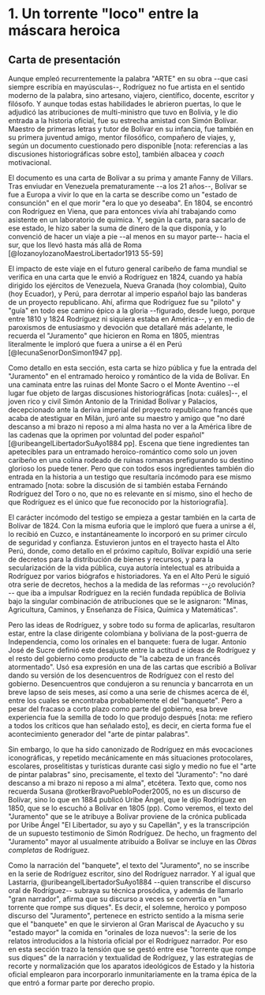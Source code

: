 # 1. Un torrente "loco" entre la máscara heroica

## Carta de presentación

Aunque empleó recurrentemente la palabra "ARTE" en su obra --que casi siempre escribía en mayúsculas--, Rodríguez no fue artista en el sentido moderno de la palabra, sino artesano, viajero, científico, docente, escritor y filósofo. Y aunque todas estas habilidades le abrieron puertas, lo que le adjudicó las atribuciones de multi-ministro que tuvo en Bolivia, y le dio entrada a la historia oficial, fue su estrecha amistad con Simón Bolívar. Maestro de primeras letras y tutor de Bolívar en su infancia, fue también en su primera juventud amigo, mentor filosófico, compañero de viajes, y, según un documento cuestionado pero disponible [nota: referencias a las discusiones historiográficas sobre esto], también albacea y *coach* motivacional. 

El documento es una carta de Bolívar a su prima y amante Fanny de Villars. Tras enviudar en Venezuela  prematuramente --a los 21 años--, Bolívar se fue a Europa a vivir lo que en la carta se describe como un "estado de consunción" en el que morir "era lo que yo deseaba". En 1804, se encontró con Rodríguez en Viena, que para entonces vivía ahí trabajando como asistente en un laboratorio de química. Y, según la carta, para sacarlo de ese estado, le hizo saber la suma de dinero de la que disponía, y lo convenció de hacer un viaje a pie --al menos en su mayor parte-- hacia el sur, que los llevó hasta más allá de Roma [@lozanoylozanoMaestroLibertador1913 55-59]

El impacto de este viaje en el futuro general caribeño de fama mundial se verifica en una carta que le envió a Rodríguez en 1824, cuando ya había dirigido  los ejércitos de Venezuela, Nueva Granada (hoy colombia), Quito (hoy Ecuador), y Perú, para derrotar al imperio español bajo las banderas de un proyecto republicano. Ahí, afirma que Rodríguez fue su "piloto" y "guía" en todo ese camino épico a la gloria --figurado, desde luego, porque entre 1810 y 1824 Rodríguez ni siquiera estaba en América--, y en medio de paroxismos de entusiasmo y devoción que detallaré más adelante, le recuerda el "Juramento" que hicieron en Roma en 1805, mientras literalmente le imploró que fuera a unirse a él en Perú [@lecunaSenorDonSimon1947 pp].

Como detallo en esta sección, esta carta se hizo pública y fue la entrada del "Juramento" en el entramado heroico y romántico de la vida de Bolívar. En una caminata entre las ruinas del Monte Sacro o el Monte Aventino --el lugar fue objeto de largas discusiones historiográficas [nota: cuáles]--, el joven rico y civil Simón Antonio de la Trinidad Bolívar y Palacios, decepcionado ante la deriva imperial del proyecto republicano francés que acaba de atestiguar en Milán, juró ante su maestro y amigo que "no daré descanso a mi brazo ni reposo a mi alma hasta no ver a la América libre de las cadenas que la oprimen por voluntad del poder español" [@uribeangelLibertadorSuAyo1884 pp]. Escena que tiene ingredientes tan apetecibles para un entramado heroico-romántico como solo un joven caribeño en una colina rodeado de ruinas romanas prefigurando su destino glorioso los puede tener. Pero que con todos esos ingredientes también dio entrada en la historia a un testigo que resultaría incómodo para ese mismo entramado [nota: sobre la discusión de si también estaba Fernándo Rodríguez del Toro o no, que no es relevante en sí mismo, sino el hecho de que Rodríguez es el único que fue reconocido por la historiografía].

El carácter incómodo del testigo se empieza a gestar también en la carta de Bolívar de 1824. Con la misma euforia que le imploró que fuera a unirse a él, lo recibió en Cuzco, e instantáneamente lo incorporó en su primer círculo de seguridad y confianza. Estuvieron juntos en el trayecto hasta el Alto Perú, donde, como detallo en el próximo capítulo, Bolívar expidió una serie de decretos para la distribución de bienes y recursos, y para la secularización de la vida pública, cuya autoría intelectual es atribuida a Rodríguez por varios biógrafos e historiadores. Ya en el Alto Perú le siguió otra serie de decretos, hechos a la medida de las reformas --¿o revolución?-- que iba a impulsar Rodríguez en la recién fundada república de Bolivia bajo la singular combinación de atribuciones que se le asignaron: "Minas, Agricultura, Caminos, y Enseñanza de Física, Química y Matemáticas".

Pero las ideas de Rodríguez, y sobre todo su forma de aplicarlas, resultaron estar, entre la clase dirigente colombiana y boliviana de la post-guerra de Independencia, como los orinales en el banquete: fuera de lugar. Antonio José de Sucre definió este desajuste entre la actitud e ideas de Rodríguez y el resto del gobierno como producto de "la cabeza de un francés atormentado". Usó esa expresión en una de las cartas que escribió a Bolívar dando su versión de los desencuentros de Rodríguez con el resto del gobierno. Desencuentros que condujeron a su renuncia y bancarrota en un breve lapso de seis meses, así como a una serie de chismes acerca de él, entre los cuales se encontraba probablemente el del "banquete". Pero a pesar del fracaso a corto plazo como parte del gobierno, esa breve experiencia fue la semilla de todo lo que produjo después [nota: me refiero a todos los críticos que han señalado esto], es decir, en cierta forma fue el acontecimiento generador del "arte de pintar palabras". 

Sin embargo, lo que ha sido canonizado de Rodríguez en más evocaciones iconográficas, y repetido mecánicamente en más situaciones protocolares, escolares, proselitistas y turísticas durante casi siglo y medio no fue el "arte de pintar palabras" sino, precisamente, el texto del "Juramento": "no daré descanso a mi brazo ni reposo a mi alma", etcétera. Texto que, como nos recuerda Susana @rotkerBravoPuebloPoder2005, no es un discurso de Bolívar, sino lo que en 1884 publicó Uribe Ángel, que le dijo Rodríguez en 1850, que se lo escuchó a Bolívar en 1805 (pp). Como veremos, el texto del "Juramento" que se le atribuye a Bolívar proviene de la crónica publicada por Uribe Ángel "El Libertador, su ayo y su Capellán", y es la transcripción de un supuesto testimonio de Simón Rodríguez. De hecho, un fragmento del "Juramento" mayor al usualmente atribuído a Bolívar se incluye  en las *Obras completas* de Rodríguez. 

Como la narración del "banquete", el texto del "Juramento", no se inscribe en la serie de Rodríguez escritor, sino del Rodríguez narrador. Y al igual que Lastarria, @uribeangelLibertadorSuAyo1884 --quien transcribe el discurso oral de Rodríguez-- subraya su técnica prosódica, y además de llamarlo "gran narrador", afirma que su discurso a veces se convertía en "un torrente que rompe sus diques". Es decir, el solemne, heroico y pomposo discurso del "Juramento", pertenece en estricto sentido a la misma serie que el "banquete" en que le sirvieron al Gran Mariscal de Ayacucho y su "estado mayor" la comida en "orinales de loza nuevos": la serie de los relatos introducidos a la historia oficial por el Rodríguez narrador. Por eso en esta sección trazo la tensión  que se gestó entre ese "torrente que rompe sus diques" de la narración y textualidad de Rodríguez, y las estrategias de recorte y normalización que los aparatos ideológicos de Estado y la historia oficial emplearon  para incorporarlo inmunitariamente en la trama épica de la que entró a formar parte por derecho propio.
